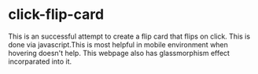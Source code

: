 # click-flip-card
This is an successful attempt to create a flip card that flips on click.
This is done via javascript.This is most helpful in mobile environment when hovering doesn't help.
This webpage also has glassmorphism effect incorparated into it.
